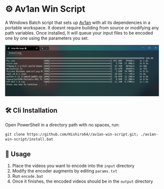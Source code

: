 #  ⚙ Av1an Win Script

A Windows Batch script that sets up [Av1an](https://github.com/master-of-zen/Av1an) with all its dependencies in a portable workspace. It doesnt require building from source or modifying any path variables. Once installed, It will queue your input files to be encoded one by one using the parameters you set.

![preview](./preview.png)

## 🛠️ Cli Installation
  Open PowerShell in a directory path with no spaces, run:

  ````
  git clone https://github.com/Hishiro64//av1an-win-script.git; ./av1an-win-script/install.bat
  ````

## 👀 Usage
   1. Place the videos you want to encode into the `input` directory
   2. Modify the encoder augments by editing `params.txt`
   3. Run `encode.bat`
   4. Once it finishes, the encoded videos should be in the `output` directory
